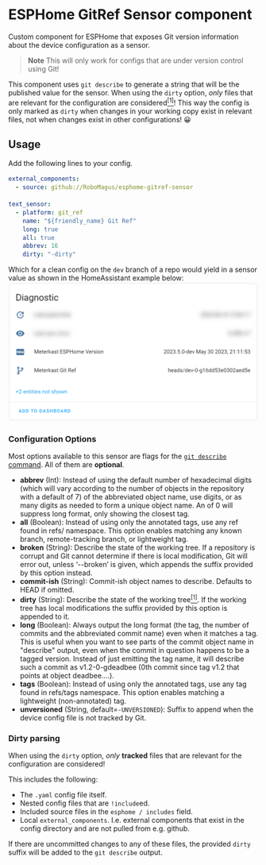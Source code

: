 # ESPHome GitRef Sensor component

Custom component for ESPHome that exposes Git version information about the device configuration as a sensor.

> **Note**
> This will only work for configs that are under version control using Git!


This component uses `git describe` to generate a string that will be the published value for the sensor.
When using the `dirty` option, _only_ files that are relevant for the configuration are considered[<sup>[1]</sup>](#dirty-parsing)!  This way the config is only marked as `dirty` when changes in your working copy exist in relevant files, not when changes exist in other configurations! :grinning:

## Usage

Add the following lines to your config.

```yaml
external_components:
  - source: github://RoboMagus/esphome-gitref-sensor

text_sensor:
  - platform: git_ref
    name: "${friendly_name} Git Ref"
    long: true
    all: true
    abbrev: 16
    dirty: "-dirty"
```

Which for a clean config on the `dev` branch of a repo would yield in a sensor value as shown in the HomeAssistant example below:
![HA_sensor_example](./docs/ha_sensor_example.PNG)

### Configuration Options

Most options available to this sensor are flags for the [`git describe` command](https://git-scm.com/docs/git-describe).
All of them are **optional**.

- **abbrev** (Int): Instead of using the default number of hexadecimal digits (which will vary according to the number of objects in the repository with a default of 7) of the abbreviated object name, use <n> digits, or as many digits as needed to form a unique object name. An <n> of 0 will suppress long format, only showing the closest tag.
- **all** (Boolean): Instead of using only the annotated tags, use any ref found in refs/ namespace. This option enables matching any known branch, remote-tracking branch, or lightweight tag.
- **broken** (String): Describe the state of the working tree. If a repository is corrupt and Git cannot determine if there is local modification, Git will error out, unless ‘--broken’ is given, which appends the suffix provided by this option instead.
- **commit-ish** (String): Commit-ish object names to describe. Defaults to HEAD if omitted.
- **dirty** (String): Describe the state of the working tree[<sup>[1]</sup>](#dirty-parsing). If the working tree has local modifications the suffix provided by this option is appended to it.
- **long** (Boolean): Always output the long format (the tag, the number of commits and the abbreviated commit name) even when it matches a tag. This is useful when you want to see parts of the commit object name in "describe" output, even when the commit in question happens to be a tagged version. Instead of just emitting the tag name, it will describe such a commit as v1.2-0-gdeadbee (0th commit since tag v1.2 that points at object deadbee…​.).
- **tags** (Boolean): Instead of using only the annotated tags, use any tag found in refs/tags namespace. This option enables matching a lightweight (non-annotated) tag.
- **unversioned** (String, default=`-UNVERSIONED`): Suffix to append when the device config file is not tracked by Git.

### Dirty parsing
When using the `dirty` option, _only_ **tracked** files that are relevant for the configuration are considered!
  
This includes the following:

- The `.yaml` config file itself.
- Nested config files that are `!include`ed.
- Included source files in the `esphome / includes` field.
- Local `external_components`. I.e. external components that exist in the config directory and are not pulled from e.g. github.

If there are uncommitted changes to any of these files, the provided `dirty` suffix will be added to the `git describe` output.

